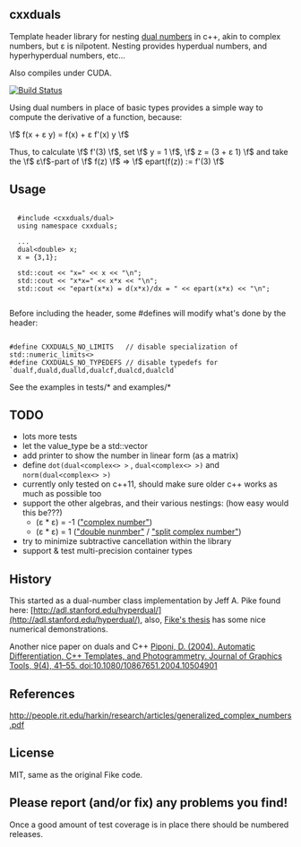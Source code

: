 ## cxxduals

Template header library for nesting [dual
numbers](http://en.wikipedia.org/wiki/Dual_number) in c++, akin to
complex numbers, but &epsilon; is nilpotent.  Nesting provides
hyperdual numbers, and hyperhyperdual numbers, etc...

Also compiles under CUDA.

[![Build Status](https://api.travis-ci.org/tesch1/cxxduals.svg?branch=master)](http://travis-ci.org/tesch1/cxxduals)

Using dual numbers in place of basic types provides a simple way to compute the derivative of a function, because:

\f$ f(x + &epsilon; y) = f(x) + &epsilon; f'(x) y \f$

Thus, to calculate \f$ f'(3) \f$, set \f$ y = 1 \f$, \f$ z = (3 +
&epsilon; 1) \f$ and take the \f$ &epsilon;\f$-part of \f$ f(z) \f$ =>
\f$ epart(f(z)) := f'(3) \f$

## Usage
~~~~~~~~~~~~~~~{.cpp}
  
  #include <cxxduals/dual>
  using namespace cxxduals;

  ...
  dual<double> x;
  x = {3,1};

  std::cout << "x=" << x << "\n";
  std::cout << "x*x=" << x*x << "\n";
  std::cout << "epart(x*x) = d(x*x)/dx = " << epart(x*x) << "\n";
  
~~~~~~~~~~~~~~~

Before including the header, some #defines will modify what's done by
the header:

~~~~~~~~~~~~~~~{.cpp}

#define CXXDUALS_NO_LIMITS   // disable specialization of std::numeric_limits<>
#define CXXDUALS_NO_TYPEDEFS // disable typedefs for `dualf,duald,dualld,dualcf,dualcd,dualcld`

~~~~~~~~~~~~~~~

See the examples in tests/* and examples/*

## TODO
- lots more tests
- let the value_type be a std::vector
- add printer to show the number in linear form (as a matrix)
- define ```dot(dual<complex<> >``` , ```dual<complex<> >)``` and
  ```norm(dual<complex<> >)```
- currently only tested on c++11, should make sure older c++ works as
  much as possible too
- support the other algebras, and their various nestings: (how easy
  would this be???)
  - (&epsilon; * &epsilon;) = -1  (["complex number"](http://en.wikipedia.org/wiki/Complex_number))
  - (&epsilon; * &epsilon;) = 1 (["double
  nunmber"](http://www.euclideanspace.com/maths/algebra/realNormedAlgebra/other/)
  / ["split complex
  number"](http://en.wikipedia.org/wiki/Split-complex_number))
- try to minimize subtractive cancellation within the library
- support & test multi-precision container types

## History

This started as a dual-number class implementation by Jeff A. Pike
found here:
[http://adl.stanford.edu/hyperdual/](http://adl.stanford.edu/hyperdual/),
also, [Fike's thesis](http://purl.stanford.edu/jw107zn5044) has some
nice numerical demonstrations.

Another nice paper on duals and C++ [Piponi, D. (2004). Automatic
Differentiation, C++ Templates, and Photogrammetry. Journal of
Graphics Tools, 9(4),
41–55. doi:10.1080/10867651.2004.10504901](http://citeseerx.ist.psu.edu/viewdoc/download?doi=10.1.1.89.7749&rep=rep1&type=pdf)

## References
http://people.rit.edu/harkin/research/articles/generalized_complex_numbers.pdf


## License
MIT, same as the original Fike code.

## Please report (and/or fix) any problems you find!

Once a good amount of test coverage is in place there should be numbered releases.

